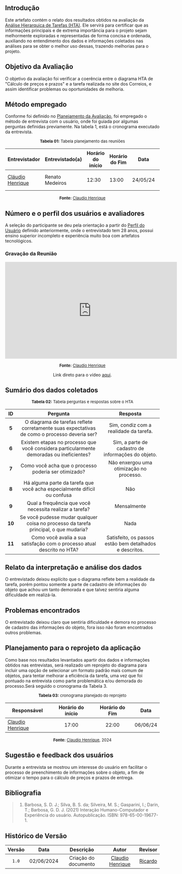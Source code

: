 ## Introdução

Este artefato contém o relato dos resultados obtidos na avaliação da [Análise Hierarquica de Tarefas (HTA)](https://interacao-humano-computador.github.io/2024.1-Correios/analise_de_requisitos/analise_tarefas/hta/). Ele servirá para certificar que as informações principais e de extrema importância para o projeto sejam melhormente exploradas e representadas de forma concisa e ordenada, auxiliando no entendimento dos dados e informações coletados nas análises para se obter o melhor uso dessas, trazendo melhorias para o projeto.

## Objetivo da Avaliação

O objetivo da avaliação foi verificar a coerência entre o diagrama HTA de "Cálculo de preços e prazos" e a tarefa realizada no site dos Correios, e assim identificar problemas ou oportunidades de melhoria.


## Método empregado


Conforme foi definido no [Planejamento da Avaliação](https://interacao-humano-computador.github.io/2024.1-Correios/design_avaliacao/nivel_1/analise_de_tarefas/planejamento-analise-tarefas/), foi empregado o método de entrevista com o usuário, onde foi guiada por algumas perguntas definidas previamente.
Na tabela 1, está o cronograma executado da entrevista.

<center>

<font size="2"><p style="text-align: center">**Tabela 01:** Tabela planejamento das reuniões</p></font>

| **Entrevistador** |**Entrevistado(a)**|**Horário do início**|**Horário do Fim**|**Data**|**Local**|
|--|--|--|--|--|--|
|[Cláudio Henrique][ClaudioGH]|Renato Medeiros|12:30|13:00|24/05/24| Sala I3 - FGA|


<font size="2"><p style="text-align: center">**Fonte:** [Claudio Henrique][ClaudioGH]</p></font>

</center>

## Número e o perfil dos usuários e avaliadores

A seleção do participante se deu pela orientação a partir do [Perfil do Usuário](https://interacao-humano-computador.github.io/2024.1-Correios/analise_de_requisitos/perfil_de_usuario/perfil_de_usuario/) definido anteriormente, onde o entrevistado tem 28 anos, possui ensino superior incompleto e experiência muito boa com artefatos tecnológicos.

### Gravação da Reunião

<iframe width="560" height="315" src="https://www.youtube.com/embed/7u53MSuU37A?si=4GSM20ma0886-qxv" title="YouTube video player" frameborder="0" allow="accelerometer; autoplay; clipboard-write; encrypted-media; gyroscope; picture-in-picture; web-share" referrerpolicy="strict-origin-when-cross-origin" allowfullscreen></iframe>


<font size="2"><p style="text-align: center">**Fonte:** [Claudio Henrique][ClaudioGH]</p></font>

<p style="text-align: center">Link direto para o vídeo <a href="https://www.youtube.com/watch?v=7u53MSuU37A">aqui</a>.</p> 

## Sumário dos dados coletados


<font size="2"><p style="text-align: center">**Tabela 02:** Tabela perguntas e respostas sobre o HTA</p></font>

| ID | Pergunta | Resposta |
|:---:|:---:|:----:|
| **5** | O diagrama de tarefas reflete corretamente suas expectativas de como o processo deveria ser? | Sim, condiz com a realidade da tarefa. |
| **6** | Existem etapas no processo que você considera particularmente demoradas ou ineficientes? | Sim, a parte de cadastro de informações do objeto. |  
| **7** | Como você acha que o processo poderia ser otimizado? | Não enxergou uma otimização no processo. |
| **8** | Há alguma parte da tarefa que você acha especialmente difícil ou confusa | Não |
| **9** | Qual a frequência que você necessita realizar a tarefa?  | Mensalmente |
| **10** | Se você pudesse mudar qualquer coisa no processo da tarefa principal, o que mudaria? | Nada |
| **11** | Como você avalia a sua satisfação com o processo atual descrito no HTA? | Satisfeito, os passos estão bem detalhados e descritos. |


## Relato da interpretação e análise dos dados

O entrevistado deixou explícito que o diagrama reflete bem a realidade da tarefa, porém pontou somente a parte de cadastro de informações do objeto que achou um tanto demorada e que talvez sentiria alguma dificuldade em realizá-la.

## Problemas encontrados

O entrevistado deixou claro que sentiria dificuldade e demora no processo de cadastro das informações do objeto, fora isso não foram encontrados outros problemas.


## Planejamento para o reprojeto da aplicação

Como base nos resultados levantados apartir dos dados e informações obtidos nas entrevistas, será realizado um reprojeto do diagrama para incluir uma opção de selecionar um formato padrão mais comum de objetos, para tentar melhorar a eficiência da tarefa, uma vez que foi pontuado na entrevista como parte problemática e/ou demorada do processo.Será seguido o cronograma da Tabela 3.

<center>

<font size="2"><p style="text-align: center">**Tabela 03:** cronograma planejado do reprojeto</p></font>

| **Responsável** |**Horário do início**|**Horário do Fim**|**Data**|
| -- | :--: | :--: | :--: |
|[Claudio Henrique][ClaudioGH]| 17:00 | 22:00 | 06/06/24|

<font size="2"><p style="text-align: center">**Fonte:** [Claudio Henrique][ClaudioGH], 2024 </p></font>
</center>


## Sugestão e feedback dos usuários

Durante a entrevista se mostrou um interesse do usuário em facilitar o processo de preenchimento de informações sobre o objeto, a fim de otimizar o tempo para o cálculo de preços e prazos de entrega.

## Bibliografia

> 1. Barbosa, S. D. J.; Silva, B. S. da; Silveira, M. S.; Gasparini, I.; Darin, T.; Barbosa, G. D. J. (2021) Interação Humano-Computador e Experiência do usuário. Autopublicação. ISBN: 978-65-00-19677-1. 

## Histórico de Versão

| Versão | Data | Descrição | Autor | Revisor
|:-:|:-:|:-:|:-:|:-:|
|`1.0`| 02/06/2024 | Criação do documento| [Claudio Henrique][ClaudioGH] | [Ricardo][RicardoGH] |

[GabrielfGH]: https://github.com/MMcLovin
[GabrielbGH]: https://github.com/https://github.com/Bertolazi
[ClaudioGH]: https://github.com/claudiohsc
[EliasGH]: https://www.github.com/EliasOliver21
[PabloGH]: https://github.com/pabloheika
[RicardoGH]: https://www.github.com/avmricardo

